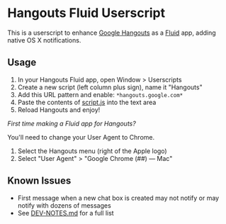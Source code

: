 # Hangouts Fluid Userscript

This is a userscript to enhance [Google Hangouts](https://hangouts.google.com/)
as a [Fluid](http://fluidapp.com/) app, adding native OS X notifications.


## Usage

1. In your Hangouts Fluid app, open Window > Userscripts
1. Create a new script (left column plus sign), name it "Hangouts"
1. Add this URL pattern and enable: `*hangouts.google.com*`
1. Paste the contents of [script.js](script.js) into the text area
1. Reload Hangouts and enjoy!

*First time making a Fluid app for Hangouts?*

You'll need to change your User Agent to Chrome.

1. Select the Hangouts menu (right of the Apple logo)
1. Select "User Agent" > "Google Chrome (##) &mdash; Mac"


## Known Issues

- First message when a new chat box is created may not notify or may notify with dozens of messages
- See [DEV-NOTES.md](DEV-NOTES.md) for a full list
